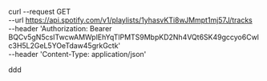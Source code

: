 curl --request GET \
  --url https://api.spotify.com/v1/playlists/1yhasvKTi8wJMmpt1mj57J/tracks \
  --header 'Authorization: Bearer BQCv5gN5csITwcwAMWplEhYqTlPMTS9MbpKD2Nh4VQt6SK49gccyo6Cwlc3H5L2GeL5YOeTdaw45grkGctk' \
  --header 'Content-Type: application/json'

ddd